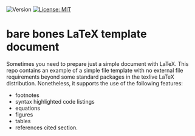 ![Version](https://img.shields.io/static/v1?label=barebonesLaTeX=0.1&color=brightcolor)
[![License: MIT](https://img.shields.io/badge/License-MIT-blue.svg)](https://opensource.org/licenses/MIT)


# bare bones LaTeX template document

Sometimes you need to prepare just a simple document with LaTeX. 
This repo contains an example of a simple file template with no external file requirements beyond some standard packages in the texlive LaTeX distribution. 
Nonetheless, it supports the use of the following features:

* footnotes
* syntax highlighted code listings
* equations
* figures
* tables
* references cited section.


